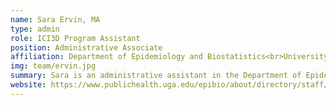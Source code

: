 ```yaml
---
name: Sara Ervin, MA
type: admin
role: ICI3D Program Assistant
position: Administrative Associate
affiliation: Department of Epidemiology and Biostatistics<br>University of Georgia
img: team/ervin.jpg
summary: Sara is an administrative assistant in the Department of Epidemiology and Biostatistics at the University of Georgia in Athens, GA, USA. She also serves as the ICI3D Program Assistant, coordinating logistical aspects of the program for North American participants and overseeing local logistics for the DAIDD clinic.
website: https://www.publichealth.uga.edu/epibio/about/directory/staff/sara_ervin
---
```

